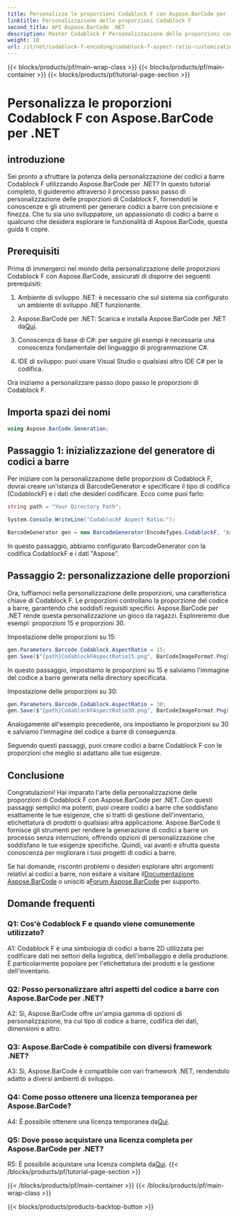 ```yaml
---
title: Personalizza le proporzioni Codablock F con Aspose.BarCode per .NET
linktitle: Personalizzazione delle proporzioni Codablock F
second_title: API Aspose.BarCode .NET
description: Master Codablock F Personalizzazione delle proporzioni con Aspose.BarCode per .NET. Crea codici a barre precisi su misura per le tue esigenze senza sforzo.
weight: 10
url: /it/net/codablock-f-encoding/codablock-f-aspect-ratio-customization/
---
```


{{< blocks/products/pf/main-wrap-class >}}
{{< blocks/products/pf/main-container >}}
{{< blocks/products/pf/tutorial-page-section >}}

# Personalizza le proporzioni Codablock F con Aspose.BarCode per .NET

## introduzione

Sei pronto a sfruttare la potenza della personalizzazione dei codici a barre Codablock F utilizzando Aspose.BarCode per .NET? In questo tutorial completo, ti guideremo attraverso il processo passo passo di personalizzazione delle proporzioni di Codablock F, fornendoti le conoscenze e gli strumenti per generare codici a barre con precisione e finezza. Che tu sia uno sviluppatore, un appassionato di codici a barre o qualcuno che desidera esplorare le funzionalità di Aspose.BarCode, questa guida ti copre.

## Prerequisiti

Prima di immergerci nel mondo della personalizzazione delle proporzioni Codablock F con Aspose.BarCode, assicurati di disporre dei seguenti prerequisiti:

1. Ambiente di sviluppo .NET: è necessario che sul sistema sia configurato un ambiente di sviluppo .NET funzionante.

2.  Aspose.BarCode per .NET: Scarica e installa Aspose.BarCode per .NET da[Qui](https://releases.aspose.com/barcode/net/).

3. Conoscenza di base di C#: per seguire gli esempi è necessaria una conoscenza fondamentale del linguaggio di programmazione C#.

4. IDE di sviluppo: puoi usare Visual Studio o qualsiasi altro IDE C# per la codifica.

Ora iniziamo a personalizzare passo dopo passo le proporzioni di Codablock F.

## Importa spazi dei nomi

```csharp
using Aspose.BarCode.Generation;
```

## Passaggio 1: inizializzazione del generatore di codici a barre

Per iniziare con la personalizzazione delle proporzioni di Codablock F, dovrai creare un'istanza di BarcodeGenerator e specificare il tipo di codifica (CodablockF) e i dati che desideri codificare. Ecco come puoi farlo:

```csharp
string path = "Your Directory Path";

System.Console.WriteLine("CodablockF Aspect Ratio:");

BarcodeGenerator gen = new BarcodeGenerator(EncodeTypes.CodablockF, "Aspose");
```

In questo passaggio, abbiamo configurato BarcodeGenerator con la codifica CodablockF e i dati "Aspose".

## Passaggio 2: personalizzazione delle proporzioni

Ora, tuffiamoci nella personalizzazione delle proporzioni, una caratteristica chiave di Codablock F. Le proporzioni controllano la proporzione del codice a barre, garantendo che soddisfi requisiti specifici. Aspose.BarCode per .NET rende questa personalizzazione un gioco da ragazzi. Esploreremo due esempi: proporzioni 15 e proporzioni 30.

Impostazione delle proporzioni su 15:

```csharp
gen.Parameters.Barcode.Codablock.AspectRatio = 15;
gen.Save($"{path}CodablockFAspectRatio15.png", BarCodeImageFormat.Png);
```

In questo passaggio, impostiamo le proporzioni su 15 e salviamo l'immagine del codice a barre generata nella directory specificata.

Impostazione delle proporzioni su 30:

```csharp
gen.Parameters.Barcode.Codablock.AspectRatio = 30;
gen.Save($"{path}CodablockFAspectRatio30.png", BarCodeImageFormat.Png);
```

Analogamente all'esempio precedente, ora impostiamo le proporzioni su 30 e salviamo l'immagine del codice a barre di conseguenza.

Seguendo questi passaggi, puoi creare codici a barre Codablock F con le proporzioni che meglio si adattano alle tue esigenze.

## Conclusione

Congratulazioni! Hai imparato l'arte della personalizzazione delle proporzioni di Codablock F con Aspose.BarCode per .NET. Con questi passaggi semplici ma potenti, puoi creare codici a barre che soddisfano esattamente le tue esigenze, che si tratti di gestione dell'inventario, etichettatura di prodotti o qualsiasi altra applicazione. Aspose.BarCode ti fornisce gli strumenti per rendere la generazione di codici a barre un processo senza interruzioni, offrendo opzioni di personalizzazione che soddisfano le tue esigenze specifiche. Quindi, vai avanti e sfrutta questa conoscenza per migliorare i tuoi progetti di codici a barre.

 Se hai domande, riscontri problemi o desideri esplorare altri argomenti relativi ai codici a barre, non esitare a visitare il[Documentazione Aspose.BarCode](https://reference.aspose.com/barcode/net/) o unisciti a[Forum Aspose.BarCode](https://forum.aspose.com/c/barcode/13) per supporto.

## Domande frequenti

### Q1: Cos'è Codablock F e quando viene comunemente utilizzato?

A1: Codablock F è una simbologia di codici a barre 2D utilizzata per codificare dati nei settori della logistica, dell'imballaggio e della produzione. È particolarmente popolare per l'etichettatura dei prodotti e la gestione dell'inventario.

### Q2: Posso personalizzare altri aspetti del codice a barre con Aspose.BarCode per .NET?

A2: Sì, Aspose.BarCode offre un'ampia gamma di opzioni di personalizzazione, tra cui tipo di codice a barre, codifica dei dati, dimensioni e altro.

### Q3: Aspose.BarCode è compatibile con diversi framework .NET?

A3: Sì, Aspose.BarCode è compatibile con vari framework .NET, rendendolo adatto a diversi ambienti di sviluppo.

### Q4: Come posso ottenere una licenza temporanea per Aspose.BarCode?

 A4: È possibile ottenere una licenza temporanea da[Qui](https://purchase.aspose.com/temporary-license/).

### Q5: Dove posso acquistare una licenza completa per Aspose.BarCode per .NET?

 R5: È possibile acquistare una licenza completa da[Qui](https://purchase.aspose.com/buy).
{{< /blocks/products/pf/tutorial-page-section >}}

{{< /blocks/products/pf/main-container >}}
{{< /blocks/products/pf/main-wrap-class >}}

{{< blocks/products/products-backtop-button >}}
